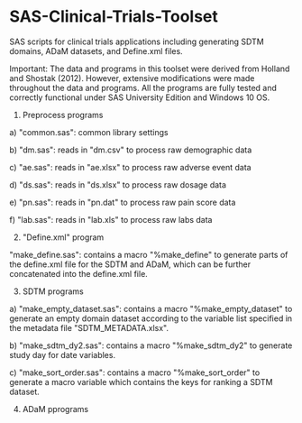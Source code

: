 # SAS-Clinical-Trials-Toolset
SAS scripts for clinical trials applications including generating SDTM domains, ADaM datasets, and Define.xml files.

Important: The data and programs in this toolset were derived from Holland and Shostak (2012). However, extensive modifications were made
throughout the data and programs. All the programs are fully tested and correctly functional under SAS University Edition and Windows 10 OS.

1. Preprocess programs

a) "common.sas": common library settings

b) "dm.sas": reads in "dm.csv" to process raw demographic data

c) "ae.sas": reads in "ae.xlsx" to process raw adverse event data

d) "ds.sas": reads in "ds.xlsx" to process raw dosage data

e) "pn.sas": reads in "pn.dat" to process raw pain score data

f) "lab.sas": reads in "lab.xls" to process raw labs data

2. "Define.xml" program

"make_define.sas": contains a macro "%make_define" to generate parts of the define.xml file for the SDTM and ADaM, which can be further concatenated into the define.xml file.

3. SDTM programs

a) "make_empty_dataset.sas": contains a macro "%make_empty_dataset" to generate an empty domain dataset according to the variable list specified in the metadata file "SDTM_METADATA.xlsx".

b) "make_sdtm_dy2.sas": contains a macro "%make_sdtm_dy2" to generate study day for date variables.

c) "make_sort_order.sas": contains a macro "%make_sort_order" to generate a macro variable which contains the keys for ranking a SDTM dataset.

4. ADaM pprograms

